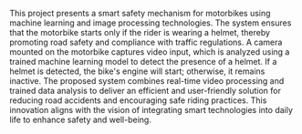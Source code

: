 This project presents a smart safety mechanism for motorbikes using machine learning and image processing technologies. The system ensures that the motorbike starts only if the rider is wearing a helmet, thereby promoting road safety and compliance with traffic regulations. A camera mounted on the motorbike captures video input, which is analyzed using a trained machine learning model to detect the presence of a helmet. If a helmet is detected, the bike's engine will start; otherwise, it remains inactive. The proposed system combines real-time video processing and trained data analysis to deliver an efficient and user-friendly solution for reducing road accidents and encouraging safe riding practices. This innovation aligns with the vision of integrating smart technologies into daily life to enhance safety and well-being.
